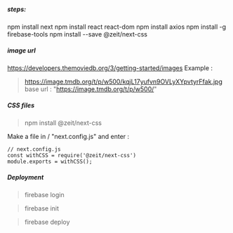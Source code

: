 ##### steps: 
npm install next 
npm install react react-dom 
npm install axios 
npm install -g firebase-tools
npm install --save @zeit/next-css

##### image url
https://developers.themoviedb.org/3/getting-started/images
Example : 
> https://image.tmdb.org/t/p/w500/kqjL17yufvn9OVLyXYpvtyrFfak.jpg
base url : "https://image.tmdb.org/t/p/w500/"

##### CSS files 
> npm install @zeit/next-css

Make a file in / "next.config.js" and enter : 
```
// next.config.js
const withCSS = require('@zeit/next-css')
module.exports = withCSS();
```

##### Deployment
> firebase login

> firebase init 

> firebase deploy 